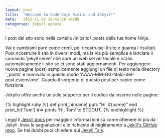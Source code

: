 ```yaml
---
layout: post
title:  "Welcome to Coderdojo Rimini and Jekyll!"
date:   2015-11-20 16:41:00 +0100
categories: jekyll update
---
```

I post del sito sono nella cartella /miosito/_posts della tua home Ninja.

Vai e cambiami pure come credi, poi ricostruisci il sito e guarda i risultati.
Puoi ricostruire il sito in diversi modi, ma la via più semplice è lanciare il comando 'jekyll serve' che apre un web server locale e ricrea automaticamente il sito se ci sono stati aggiornamenti.
Per aggiungere nuove pagine (post) semplicemente aggiungi un file di testo nella directory '_posts' e nominalo in questo modo 'AAAA-MM-GG-titolo-del-post.estensione'. 
Guarda il sorgente di questo post per capire come funziona.

Jekyllo offre anche un utile supporto per il codice da inserire nelle pagine:

{% highlight ruby %}
def print_hi(name)
  puts "Hi, #{name}"
end
print_hi('Tom')
#=> prints 'Hi, Tom' to STDOUT.
{% endhighlight %}

Leggi il [Jekyll docs][jekyll-docs] per maggiori informazioni su come ottenere di più da Jekyll. Invia le segnalazioni e le richieste di migliramento a [Jekill's GitHub repo][jekyll-gh]. 
Se hai dubbi puoi chiedere qui [Jekyll Talk][jekyll-talk].

[jekyll-docs]: http://jekyllrb.com/docs/home
[jekyll-gh]:   https://github.com/jekyll/jekyll
[jekyll-talk]: https://talk.jekyllrb.com/
